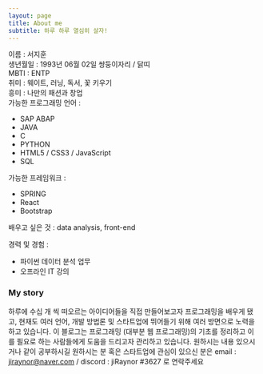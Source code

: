 ```yaml
---
layout: page
title: About me
subtitle: 하루 하루 열심히 살자!
---
```


이름 : 서지훈    
생년월일 : 1993년 06월 02일 쌍둥이자리 / 닭띠   
MBTI : ENTP   
취미 : 웨이트, 러닝, 독서, 꽃 키우기   
흥미 : 나만의 패션과 창업   
가능한 프로그래밍 언어 :   

- SAP ABAP
- JAVA
- C
- PYTHON
- HTML5 / CSS3 / JavaScript
- SQL

가능한 프레임워크 :

- SPRING
- React
- Bootstrap

배우고 싶은 것 : data analysis, front-end

경력 및 경험 :

- 파이썬 데이터 분석 업무
- 오프라인 IT 강의

### My story

하루에 수십 개 씩 떠오르는 아이디어들을 직접 만들어보고자 프로그래밍을 배우게 됐고, 현재도 여러 언어, 개발 방법론 및 스타트업에 뛰어들기 위해 여러 방면으로 노력을 하고 있습니다. 이 블로그는 프로그래밍 (대부분 웹 프로그래밍)의 기초를 정리하고 이를 필요로 하는 사람들에게 도움을 드리고자 관리하고 있습니다. 원하시는 내용 있으시거나 같이 공부하시길 원하시는 분 혹은 스타트업에 관심이 있으신 분은 email : jiraynor@naver.com / discord : jiRaynor #3627 로 연락주세요
